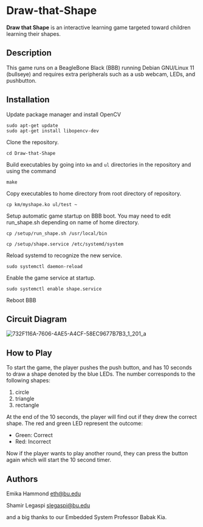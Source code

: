 # Draw-that-Shape
**Draw that Shape** is an interactive learning game targeted toward children learning their shapes.

## Description
This game runs on a BeagleBone Black (BBB) running Debian GNU/Linux 11 (bullseye) and requires extra peripherals such as a usb webcam, LEDs, and pushbutton.

## Installation
Update package manager and install OpenCV
```
sudo apt-get update
sudo apt-get install libopencv-dev
```

Clone the repository.
```
cd Draw-that-Shape
```

Build executables by going into `km` and `ul` directories in the repository and using the command
```
make
```

Copy executables to home directory from root directory of repository.
```
cp km/myshape.ko ul/test ~
```

Setup automatic game startup on BBB boot.
You may need to edit run_shape.sh depending on name of home directory.
```
cp /setup/run_shape.sh /usr/local/bin
```
```
cp /setup/shape.service /etc/systemd/system
```
Reload systemd to recognize the new service.
```
sudo systemctl daemon-reload
```
Enable the game service at startup.
```
sudo systemctl enable shape.service
```
Reboot BBB

## Circuit Diagram
![732F116A-7606-4AE5-A4CF-58EC9677B7B3_1_201_a](https://github.com/eth1030/Draw-that-Shape/assets/98787002/60a3cf91-d365-4bee-a45e-6dd15d38a7e3)

## How to Play
To start the game, the player pushes the push button, and has 10 seconds to draw a shape denoted by the blue LEDs. The number corresponds to the following shapes:
1. circle
2. triangle
3. rectangle

At the end of the 10 seconds, the player will find out if they drew the correct shape. The red and green LED represent the outcome:
- Green: Correct
- Red: Incorrect

Now if the player wants to play another round, they can press the button again which will start the 10 second timer.

## Authors 
Emika Hammond  <eth@bu.edu>

Shamir Legaspi <slegaspi@bu.edu>

and a big thanks to our Embedded System Professor Babak Kia.
